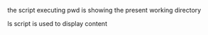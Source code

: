 the script executing pwd is showing the present working directory

ls script is used to display content


